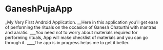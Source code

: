 # GaneshPujaApp
_My Very First Android Application.
__Here in this application you'll get ease of performing the rituals on the occasion of Ganesh Chaturthi with mantras and aaratis.
___You need not to worry about materials required for performing rituals, App will make checklist of materials and you can go through it. 
____The app is in progress helps me to get it better.
